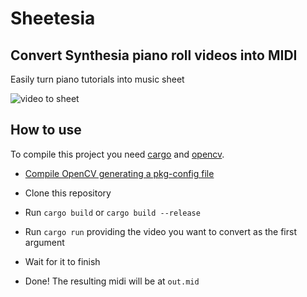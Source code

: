 # Sheetesia

## Convert Synthesia piano roll videos into MIDI

Easily turn piano tutorials into music sheet

![video to sheet](https://filefucktory.ga/files/2867235eb55518a88ba91f952329f553/Proyectos/Sheetesia/yeepers.jpg)

## How to use

To compile this project you need [cargo](https://doc.rust-lang.org/cargo/index.html) and [opencv](https://opencv.org/).

- [Compile OpenCV generating a pkg-config file](https://github.com/opencv/opencv/issues/13154#issuecomment-456652297)

- Clone this repository

- Run ```cargo build``` or ```cargo build --release```

- Run ```cargo run``` providing the video you want to convert as the first argument

- Wait for it to finish

- Done! The resulting midi will be at ```out.mid```
